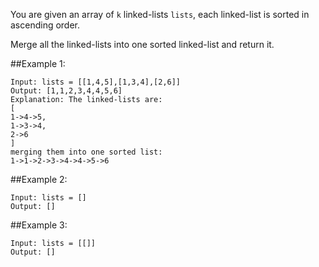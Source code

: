 You are given an array of `k` linked-lists `lists`, each linked-list is sorted in ascending order.

Merge all the linked-lists into one sorted linked-list and return it.

##Example 1:

```
Input: lists = [[1,4,5],[1,3,4],[2,6]]
Output: [1,1,2,3,4,4,5,6]
Explanation: The linked-lists are:
[
1->4->5,
1->3->4,
2->6
]
merging them into one sorted list:
1->1->2->3->4->4->5->6
```

##Example 2:
```
Input: lists = []
Output: []
```

##Example 3:

```
Input: lists = [[]]
Output: []
```
